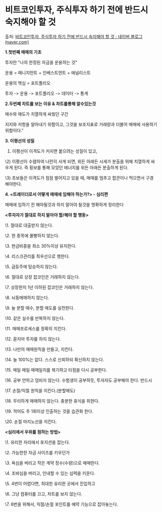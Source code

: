 # 비트코인투자, 주식투자 하기 전에 반드시 숙지해야 할 것

출처: [비트코인투자, 주식투자 하기 전에 반드시 숙지해야 할 것 : 네이버 블로그 (naver.com)](https://m.blog.naver.com/PostView.naver?blogId=willggg1&logNo=222468561920&navType=by)



**1.첫번째 매매의 기초**

투자란 "나의 한정된 자금을 운용하는 것"

운용 = 매니지먼트 + 인베스트먼트 + 애널리스트

운용의 핵심 = 포트폴리오

투자 -> 운용 -> 포트폴리오 -> 데이터 -> 통계



**2.두번째 차트를 보는 이유 & 차트를통해 알수있는것** 

매수와 매도가 치열하게 싸웠던 구간

지지와 저항을 알아내기 위함이고, 그것을 보조지표로 거래량과 더불어 매매에 사용하기 위함이다."



**3. 이평선의 성질**

1) 이평선이 이격도가 커지면 붙으려는 성질이 있고,

\2) 이평선이 수렴하여 나란히 서게 되면, 위든 아래든 시세가 분출을 위해 치열하게 싸우게 된다. 즉 횡보를 통해 모았던 에너지를 위든 아래든 분출하게 된다.

\3) 초보들은 이격도가 점점 벌어지고 있을 때, 매매를 멈추고 팝콘이나 먹으면서 구경해야한다.



**4. <트레이더로서 어떻게 매매에 임해야 하는가?> - 심리편**

매매에 임하기 전 해야될것과 하지 말아야 될것을 명확하게 정리한다



**<투자자가 절대로 하지 말아야 할/해야 할 행동>**



\1. 절대로 대출받지 않는다.

\2. 한 종목에 몰빵하지 않는다.

\3. 현금비중을 최소 30%이상 유지한다.

\4. 리스크관리를 최우선으로 행한다.

\5. 급등주에 탑승하지 않는다.

\6. 절대로 상장 잡코인은 거래하지 않는다.

\7. 상장한지 1년 이하된 잡코인은 거래하지 않는다.

\8. 뇌동매매하지 않는다.

\9. 늘 분할 매수, 분할 매도를 실천한다.

\10. 같은 실수를 반복하지 않는다.

\11. 매매프로세스를 정확히 지킨다.

\12. 묻지마 투자를 하지 않는다.

\13. 나만의 매매원칙을 만들고, 지킨다.

\14. 늘 100%는 없다. 스스로 신뢰하되 확신하지 않는다.

\15. 매일 매일 매매일지를 복기하고 타점을 다시 공부한다.

\16. 공부 안하고 덤비지 않는다. 수험생이 공부하듯, 투자자도 공부해야 한다. 반드시

\17. 손절/익절 원칙을 지킨다.(분할매도)

\18. 무리하게 매매하지 않는다. 충분한 휴식을 취한다.

\19. 적어도 주 1회이상 인출하는 것을 습관화 한다.

\20. 손절 마지노선을 지킨다.



**<심리에서 우위를 점하는 방법>**



\1. 유리한 자리에서 포지션을 잡는다.

\2. 가능한한 자금 사이즈를 키우던가

\3. 욕심을 버리고 작은 계약 장수(수량)으로 매매한다.

\4. 조바심을 버리고, 인내할 수 있는 심력을 키운다.

\5. 4번이 어렵다면, 최대한 유리한 곳에서 진입하고

\6. 그냥 컴퓨터를 끄고, 차트를 보지 않는다.

\7. 6번을 위해서, 익절/손절 포인트를 예약 기능으로 잡아놓는다.